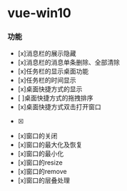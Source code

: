 # vue-win10

### 功能

- [x]消息栏的展示隐藏
- [x]消息栏的消息单条删除、全部清除
- [x]任务栏的显示桌面功能
- [x]任务栏的时间显示
- [x]桌面快捷方式的显示
- [ ]桌面快捷方式的拖拽排序
- [x]桌面快捷方式双击打开窗口
- [x]
- [x]窗口的关闭
- [x]窗口的最大化及恢复
- [x]窗口的最小化
- [x]窗口的resize
- [x]窗口的remove
- [x]窗口的层叠处理

